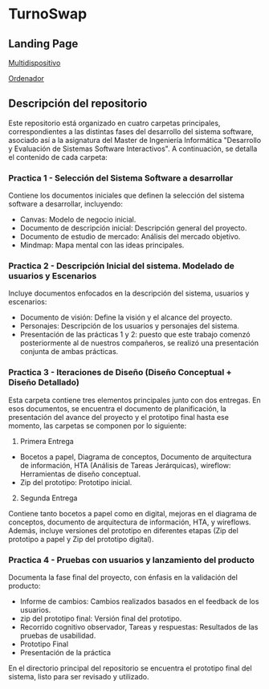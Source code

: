 # TurnoSwap
## Landing Page
[Multidispositivo](https://preview.webflow.com/preview/turnoswap?utm_medium=preview_link&utm_source=designer&utm_content=turnoswap&preview=372ff713660b39d67551856d74401036&locale=en&pageId=65c89d6ec128cd5330b6e4ec&workflow=preview)


[Ordenador](https://turnoswap.webflow.io/)
## Descripción del repositorio

Este repositorio está organizado en cuatro carpetas principales, correspondientes a las distintas fases del desarrollo del sistema software, asociado así a la asignatura del Master de Ingeniería Informática "Desarrollo y Evaluación de Sistemas Software Interactivos". A continuación, se detalla el contenido de cada carpeta:

### Practica 1 - Selección del Sistema Software a desarrollar
Contiene los documentos iniciales que definen la selección del sistema software a desarrollar, incluyendo:

- Canvas: Modelo de negocio inicial.
- Documento de descripción inicial: Descripción general del proyecto.
- Documento de estudio de mercado: Análisis del mercado objetivo.
- Mindmap: Mapa mental con las ideas principales.

### Practica 2 - Descripción Inicial del sistema. Modelado de usuarios y Escenarios
Incluye documentos enfocados en la descripción del sistema, usuarios y escenarios:

- Documento de visión: Define la visión y el alcance del proyecto.
- Personajes: Descripción de los usuarios y personajes del sistema.
- Presentación de las prácticas 1 y 2: puesto que este trabajo comenzó posteriormente al de nuestros compañeros, se realizó una presentación conjunta de ambas prácticas.

### Practica 3 - Iteraciones de Diseño (Diseño Conceptual + Diseño Detallado)
Esta carpeta contiene tres elementos principales junto con dos entregas. En esos documentos, se encuentra el documento de planificación, la presentación del avance del proyecto y el prototipo final hasta ese momento, las carpetas se componen por lo siguiente:

1. Primera Entrega
- Bocetos a papel, Diagrama de conceptos, Documento de arquitectura de información, HTA (Análisis de Tareas Jerárquicas), wireflow: Herramientas de diseño conceptual.
- Zip del prototipo: Prototipo inicial.
2. Segunda Entrega

Contiene tanto bocetos a papel como en digital, mejoras en el diagrama de conceptos, documento de arquitectura de información, HTA, y wireflows. Además, incluye versiones del prototipo en diferentes etapas (Zip del prototipo a papel y Zip del prototipo digital).

### Practica 4 - Pruebas con usuarios y lanzamiento del producto
Documenta la fase final del proyecto, con énfasis en la validación del producto:

- Informe de cambios: Cambios realizados basados en el feedback de los usuarios.
- zip del prototipo final: Versión final del prototipo.
- Recorrido cognitivo observador, Tareas y respuestas: Resultados de las pruebas de usabilidad.
- Prototipo Final
- Presentación de la práctica

En el directorio principal del repositorio se encuentra el prototipo final del sistema, listo para ser revisado y utilizado.

